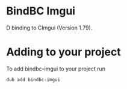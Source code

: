 # BindBC Imgui
D binding to CImgui (Version 1.79).

# Adding to your project
To add bindbc-imgui to your project run
```
dub add bindbc-imgui
```